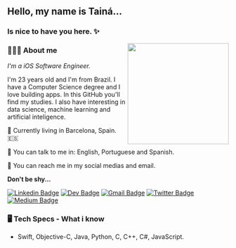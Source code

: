 
## Hello, my name is Tainá...
### Is nice to have you here. ✨

<img align='right' src="https://media.giphy.com/media/ieyl9zmCjO4b4t6qoY/giphy.gif" width="230">

### 👩🏽‍💻 About me

_I'm a iOS Software Engineer._ 

I'm 23 years old and I'm from Brazil. I have a Computer Science degree and I love building apps. In this GitHub you'll find my studies. 
I also have interesting in data science, machine learning and artificial inteligence. 
 
📍 Currently living in Barcelona, Spain. 🇪🇸

💬 You can talk to me in: English, Portuguese and Spanish.

📩 You can reach me in my social medias and email. 

**Don't be shy...**
 
[![Linkedin Badge](https://img.shields.io/badge/-Linkedin-blue?style=flat-square&logo=Linkedin&logoColor=white&link=https://www.linkedin.com/in/tainaviriato/)](https://www.linkedin.com/in/tainaviriato/) 
[![Dev Badge](https://img.shields.io/badge/-Dev.to-black?style=flat-square&logo=dev.to&logoColor=white&link=https://dev.to/tainavm)](https://dev.to/tainavm) 
[![Gmail Badge](https://img.shields.io/badge/-Gmail-c14438?style=flat-square&logo=Gmail&logoColor=white&link=mailto:tainavmendes@gmail.com)](mailto:tainavmendes@gmail.com)
[![Twitter Badge](https://img.shields.io/badge/-Twitter-1ca0f1?style=flat-square&logo=twitter&logoColor=white&link=https://twitter.com/tainavmendes)](https://twitter.com/tainavmendes) 
[![Medium Badge](https://img.shields.io/badge/-Medium-black?style=flat-square&logo=medium&logoColor=white&link=https://medium.com/be-mobile)](https://medium.com/be-mobile) 
 
### 🖥 Tech Specs - What i know   
- Swift, Objective-C, Java, Python, C, C++, C#, JavaScript. 
